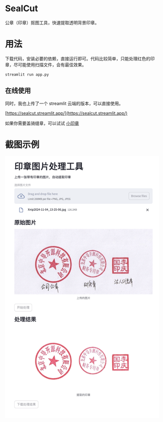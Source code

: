 # SealCut
公章（印章）抠图工具，快速提取透明背景印章。

# 用法
下载代码，安装必要的依赖，直接运行即可。代码比较简单，只能处理红色的印章，尽可能使用扫描文件，会有最佳效果。
```shell
streamlit run app.py
```

## 在线使用
同时，我也上传了一个 streamlit 云端的版本，可以直接使用。

[https://sealcut.streamlit.app/](https://sealcut.streamlit.app/)

如果你需要盖骑缝章，可以试试 [小印章](https://esign.freecicoda.com/)

# 截图示例
![](./snapshots/image.png)